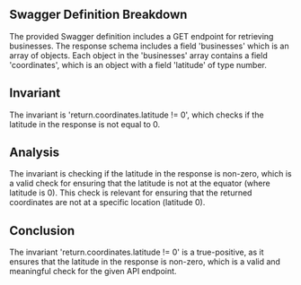 ## Swagger Definition Breakdown

The provided Swagger definition includes a GET endpoint for retrieving businesses. The response schema includes a field 'businesses' which is an array of objects. Each object in the 'businesses' array contains a field 'coordinates', which is an object with a field 'latitude' of type number.

## Invariant

The invariant is 'return.coordinates.latitude != 0', which checks if the latitude in the response is not equal to 0.

## Analysis

The invariant is checking if the latitude in the response is non-zero, which is a valid check for ensuring that the latitude is not at the equator (where latitude is 0). This check is relevant for ensuring that the returned coordinates are not at a specific location (latitude 0).

## Conclusion

The invariant 'return.coordinates.latitude != 0' is a true-positive, as it ensures that the latitude in the response is non-zero, which is a valid and meaningful check for the given API endpoint.
